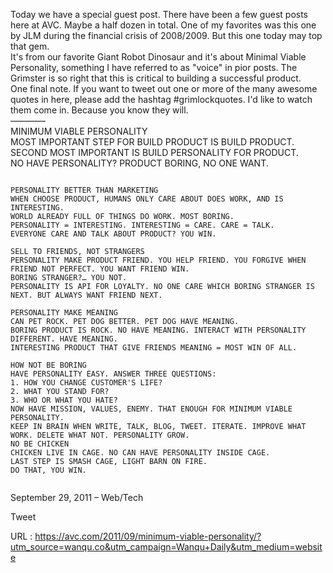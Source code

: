   Today we have a special guest post. There have been a few guest posts here at AVC. Maybe a half dozen in total. One of my favorites was this one by JLM during the financial crisis of 2008/2009. But this one today may top that gem.  
    It's from our favorite Giant Robot Dinosaur and it's about Minimal Viable Personality, something I have referred to as "voice" in pior posts. The Grimster is so right that this is critical to building a successful product.  
    One final note. If you want to tweet out one or more of the many awesome quotes in here, please add the hashtag #grimlockquotes. I'd like to watch them come in. Because you know they will.  
    ————  
    MINIMUM VIABLE PERSONALITY   
    MOST IMPORTANT STEP FOR BUILD PRODUCT IS BUILD PRODUCT.   
    SECOND MOST IMPORTANT IS BUILD PERSONALITY FOR PRODUCT.   
    NO HAVE PERSONALITY? PRODUCT BORING, NO ONE WANT.   
       
       
    PERSONALITY BETTER THAN MARKETING   
    WHEN CHOOSE PRODUCT, HUMANS ONLY CARE ABOUT DOES WORK, AND IS INTERESTING.   
    WORLD ALREADY FULL OF THINGS DO WORK. MOST BORING.   
    PERSONALITY = INTERESTING. INTERESTING = CARE. CARE = TALK.    
    EVERYONE CARE AND TALK ABOUT PRODUCT? YOU WIN.   
       
    SELL TO FRIENDS, NOT STRANGERS   
    PERSONALITY MAKE PRODUCT FRIEND. YOU HELP FRIEND. YOU FORGIVE WHEN FRIEND NOT PERFECT. YOU WANT FRIEND WIN.   
    BORING STRANGER?… YOU NOT.   
    PERSONALITY IS API FOR LOYALTY. NO ONE CARE WHICH BORING STRANGER IS NEXT. BUT ALWAYS WANT FRIEND NEXT.   
       
    PERSONALITY MAKE MEANING   
    CAN PET ROCK. PET DOG BETTER. PET DOG HAVE MEANING.   
    BORING PRODUCT IS ROCK. NO HAVE MEANING. INTERACT WITH PERSONALITY DIFFERENT. HAVE MEANING.   
    INTERESTING PRODUCT THAT GIVE FRIENDS MEANING = MOST WIN OF ALL.   
       
    HOW NOT BE BORING   
    HAVE PERSONALITY EASY. ANSWER THREE QUESTIONS:   
    1. HOW YOU CHANGE CUSTOMER'S LIFE?    
    2. WHAT YOU STAND FOR?   
    3. WHO OR WHAT YOU HATE?   
    NOW HAVE MISSION, VALUES, ENEMY. THAT ENOUGH FOR MINIMUM VIABLE PERSONALITY.   
    KEEP IN BRAIN WHEN WRITE, TALK, BLOG, TWEET. ITERATE. IMPROVE WHAT WORK. DELETE WHAT NOT. PERSONALITY GROW.   
    NO BE CHICKEN   
    CHICKEN LIVE IN CAGE. NO CAN HAVE PERSONALITY INSIDE CAGE.    
    LAST STEP IS SMASH CAGE, LIGHT BARN ON FIRE.   
    DO THAT, YOU WIN.  
        
      
    
September 29, 2011 – Web/Tech
  
    
Tweet
  
    
  URL : https://avc.com/2011/09/minimum-viable-personality/?utm_source=wanqu.co&utm_campaign=Wanqu+Daily&utm_medium=website
